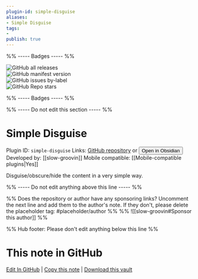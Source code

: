 ```yaml
---
plugin-id: simple-disguise
aliases:
- Simple Disguise
tags: 
- 
publish: true
---
```


%% ----- Badges ----- %%

![GitHub all releases](https://img.shields.io/github/downloads/slow-groovin/simple-disguise/total?color=573E7A&logo=github&style=for-the-badge)   
![GitHub manifest version](https://img.shields.io/github/manifest-json/v/slow-groovin/simple-disguise?color=573E7A&logo=github&style=for-the-badge)   
![GitHub issues by-label](https://img.shields.io/github/issues/slow-groovin/simple-disguise/help%20wanted?color=573E7A&logo=github&style=for-the-badge)   
![GitHub Repo stars](https://img.shields.io/github/stars/slow-groovin/simple-disguise?color=573E7A&logo=github&style=for-the-badge)

%% ----- Badges ----- %%

%% ----- Do not edit this section ----- %%

# Simple Disguise

Plugin ID: `simple-disguise`
Links: [GitHub repository](https://github.com/slow-groovin/simple-disguise) or [<button id=HH>Open in Obsidian</button>](obsidian://show-plugin?id=simple-disguise)
Developed by: [[slow-groovin]]
Mobile compatible: [[Mobile-compatible plugins|Yes]]

Disguise/obscure/hide the content in a very simple way.

%% ----- Do not edit anything above this line ----- %% 

%% Does the repository or author have any sponsoring links? Uncomment the next line and add them to the author's note. If they don't, please delete the placeholder tag: #placeholder/author %%
%% ![[slow-groovin#Sponsor this author]] %%

%% Hub footer: Please don't edit anything below this line %%

# This note in GitHub

<span class="git-footer">[Edit In GitHub](https://github.dev/obsidian-community/obsidian-hub/blob/main/02%20-%20Community%20Expansions/02.05%20All%20Community%20Expansions/Plugins/simple-disguise.md "git-hub-edit-note") | [Copy this note](https://raw.githubusercontent.com/obsidian-community/obsidian-hub/main/02%20-%20Community%20Expansions/02.05%20All%20Community%20Expansions/Plugins/simple-disguise.md "git-hub-copy-note") | [Download this vault](https://github.com/obsidian-community/obsidian-hub/archive/refs/heads/main.zip "git-hub-download-vault") </span>
